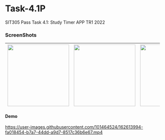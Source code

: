# Task-4.1P
SIT305 Pass Task 4.1: Study Timer APP TR1 2022

### ScreenShots
|<img src="https://user-images.githubusercontent.com/101464524/162613967-b8542691-6a60-4d66-860c-d46c3351526b.png" width=200/>|<img src="https://user-images.githubusercontent.com/101464524/162613971-5e39f647-0a98-47e9-8b63-3cc85539f4af.png" width=200/>|<img src="https://user-images.githubusercontent.com/101464524/162613972-2d623eb3-8751-474b-ae73-531be6098542.png" width=200/>|<img src="https://user-images.githubusercontent.com/101464524/162613973-35a804e9-9c62-4023-990e-2b9facd12883.png" width=200/>|
|:--:|:--:|:--:|:--:|

#### Demo
https://user-images.githubusercontent.com/101464524/162613994-fa018454-b7a7-44dd-a9d7-8517c36b6e67.mp4

